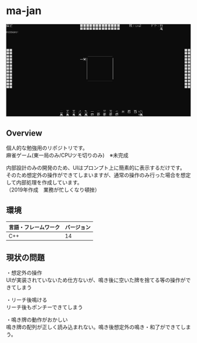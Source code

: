 # ma-jan

![png](https://github.com/sumiya1625114/ma-jan_c/blob/main/sample_c_t.png)

## Overview

個人的な勉強用のリポジトリです。  
麻雀ゲーム(東一局のみ/CPUツモ切りのみ)　※未完成　 

内部設計のみの開発のため、UIはプロンプト上に簡素的に表示するだけです。  
そのため想定外の操作ができてしまいますが、通常の操作のみ行った場合を想定して内部処理を作成しています。  
（2019年作成　業務が忙しくなり頓挫）  

## 環境

<!-- 言語、フレームワーク、ミドルウェア、インフラの一覧とバージョンを記載 -->

| 言語・フレームワーク  | バージョン |
| --------------------- | ---------- |
| C++                   | 14         |

## 現状の問題
・想定外の操作   
UIが実装されていないため仕方ないが、鳴き後に空いた牌を捨てる等の操作ができてしまう   

・リーチ後鳴ける  
リーチ後もポンチーできてしまう  

・鳴き牌の動作がおかしい  
鳴き牌の配列が正しく読み込まれない。鳴き後想定外の鳴き・和了ができてしまう。  
